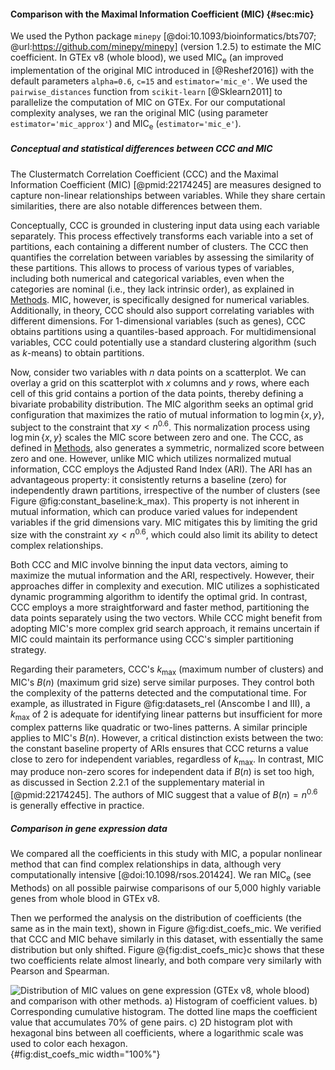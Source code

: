 #### Comparison with the Maximal Information Coefficient (MIC) {#sec:mic}

We used the Python package `minepy` [@doi:10.1093/bioinformatics/bts707; @url:https://github.com/minepy/minepy] (version 1.2.5) to estimate the MIC coefficient.
In GTEx v8 (whole blood), we used MIC<sub>e</sub> (an improved implementation of the original MIC introduced in [@Reshef2016]) with the default parameters `alpha=0.6`, `c=15` and `estimator='mic_e'`.
We used the `pairwise_distances` function from `scikit-learn` [@Sklearn2011] to parallelize the computation of MIC on GTEx.
For our computational complexity analyses, we ran the original MIC (using parameter `estimator='mic_approx'`) and MIC<sub>e</sub> (`estimator='mic_e'`).

##### Conceptual and statistical differences between CCC and MIC

The Clustermatch Correlation Coefficient (CCC) and the Maximal Information Coefficient (MIC) [@pmid:22174245] are measures designed to capture non-linear relationships between variables.
While they share certain similarities, there are also notable differences between them.

Conceptually, CCC is grounded in clustering input data using each variable separately.
This process effectively transforms each variable into a set of partitions, each containing a different number of clusters.
The CCC then quantifies the correlation between variables by assessing the similarity of these partitions.
This allows to process of various types of variables, including both numerical and categorical variables, even when the categories are nominal (i.e., they lack intrinsic order), as explained in [Methods](#sec:ccc_algo).
MIC, however, is specifically designed for numerical variables.
Additionally, in theory, CCC should also support correlating variables with different dimensions.
For 1-dimensional variables (such as genes), CCC obtains partitions using a quantiles-based approach.
For multidimensional variables, CCC could potentially use a standard clustering algorithm (such as $k$-means) to obtain partitions.

Now, consider two variables with $n$ data points on a scatterplot.
We can overlay a grid on this scatterplot with $x$ columns and $y$ rows, where each cell of this grid contains a portion of the data points, thereby defining a bivariate probability distribution.
The MIC algorithm seeks an optimal grid configuration that maximizes the ratio of mutual information to $\log \min \{x, y\}$, subject to the constraint that $xy < n^{0.6}$.
This normalization process using $\log \min \{x, y\}$ scales the MIC score between zero and one.
The CCC, as defined in [Methods](#sec:ccc_algo), also generates a symmetric, normalized score between zero and one.
However, unlike MIC which utilizes normalized mutual information, CCC employs the Adjusted Rand Index (ARI).
The ARI has an advantageous property: it consistently returns a baseline (zero) for independently drawn partitions, irrespective of the number of clusters (see Figure @fig:constant_baseline:k_max).
This property is not inherent in mutual information, which can produce varied values for independent variables if the grid dimensions vary.
MIC mitigates this by limiting the grid size with the constraint $xy < n^{0.6}$, which could also limit its ability to detect complex relationships.

Both CCC and MIC involve binning the input data vectors, aiming to maximize the mutual information and the ARI, respectively.
However, their approaches differ in complexity and execution.
MIC utilizes a sophisticated dynamic programming algorithm to identify the optimal grid.
In contrast, CCC employs a more straightforward and faster method, partitioning the data points separately using the two vectors.
While CCC might benefit from adopting MIC's more complex grid search approach, it remains uncertain if MIC could maintain its performance using CCC's simpler partitioning strategy.

Regarding their parameters, CCC's $k_{\mathrm{max}}$ (maximum number of clusters) and MIC's $B(n)$ (maximum grid size) serve similar purposes.
They control both the complexity of the patterns detected and the computational time.
For example, as illustrated in Figure @fig:datasets_rel (Anscombe I and III), a $k_{\mathrm{max}}$ of 2 is adequate for identifying linear patterns but insufficient for more complex patterns like quadratic or two-lines patterns.
A similar principle applies to MIC's $B(n)$.
However, a critical distinction exists between the two: the constant baseline property of ARIs ensures that CCC returns a value close to zero for independent variables, regardless of $k_{\mathrm{max}}$.
In contrast, MIC may produce non-zero scores for independent data if $B(n)$ is set too high, as discussed in Section 2.2.1 of the supplementary material in [@pmid:22174245].
The authors of MIC suggest that a value of $B(n) = n^{0.6}$ is generally effective in practice.

<!-- - put here all that i mentioned to the reviewer -->

##### Comparison in gene expression data

We compared all the coefficients in this study with MIC, a popular nonlinear method that can find complex relationships in data, although very computationally intensive [@doi:10.1098/rsos.201424].
We ran MIC<sub>e</sub> (see Methods) on all possible pairwise comparisons of our 5,000 highly variable genes from whole blood in GTEx v8.
<!-- This took 4 days and 19 hours to finish (compared with 9 hours for CCC). -->
Then we performed the analysis on the distribution of coefficients (the same as in the main text), shown in Figure @fig:dist_coefs_mic.
We verified that CCC and MIC behave similarly in this dataset, with essentially the same distribution but only shifted.
Figure @{fig:dist_coefs_mic}c shows that these two coefficients relate almost linearly, and both compare very similarly with Pearson and Spearman.

![
**Distribution of MIC values on gene expression (GTEx v8, whole blood)  and comparison with other methods.**
**a)** Histogram of coefficient values.
**b)** Corresponding cumulative histogram. The dotted line maps the coefficient value that accumulates 70% of gene pairs.
**c)** 2D histogram plot with hexagonal bins between all coefficients, where a logarithmic scale was used to color each hexagon.
](images/coefs_comp/gtex_whole_blood/mic/dist-main.svg "Distribution of MIC values"){#fig:dist_coefs_mic width="100%"}
